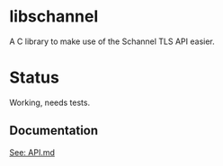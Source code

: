 # libschannel
A C library to make use of the Schannel TLS API easier.

# Status
Working, needs tests.

## Documentation
[See: API.md](API.md)